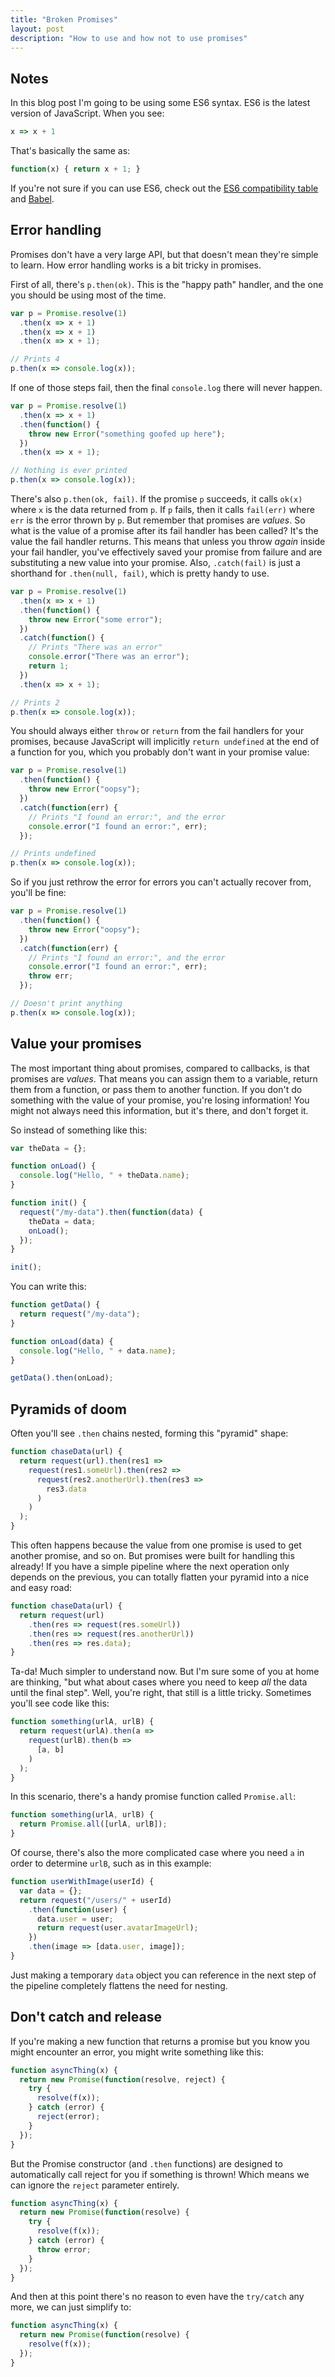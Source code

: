 ```yaml
---
title: "Broken Promises"
layout: post
description: "How to use and how not to use promises"
---
```


## Notes

In this blog post I'm going to be using some ES6 syntax. ES6 is the latest version of JavaScript. When you see:

```js
x => x + 1
```

That's basically the same as:

```js
function(x) { return x + 1; }
```

If you're not sure if you can use ES6, check out the [ES6 compatibility table][1] and [Babel][2].

## Error handling

Promises don't have a very large API, but that doesn't mean they're simple to learn. How error handling works is a bit tricky in promises.

First of all, there's `p.then(ok)`. This is the "happy path" handler, and the one you should be using most of the time.

```js
var p = Promise.resolve(1)
  .then(x => x + 1)
  .then(x => x + 1)
  .then(x => x + 1);

// Prints 4
p.then(x => console.log(x));
```

If one of those steps fail, then the final `console.log` there will never happen.

```js
var p = Promise.resolve(1)
  .then(x => x + 1)
  .then(function() {
    throw new Error("something goofed up here");
  })
  .then(x => x + 1);

// Nothing is ever printed
p.then(x => console.log(x));
```

There's also `p.then(ok, fail)`. If the promise `p` succeeds, it calls `ok(x)` where `x` is the data returned from `p`. If `p` fails, then it calls `fail(err)` where `err` is the error thrown by `p`. But remember that promises are *values*. So what is the value of a promise after its fail handler has been called? It's the value the fail handler returns. This means that unless you throw *again* inside your fail handler, you've effectively saved your promise from failure and are substituting a new value into your promise. Also, `.catch(fail)` is just a shorthand for `.then(null, fail)`, which is pretty handy to use.

```js
var p = Promise.resolve(1)
  .then(x => x + 1)
  .then(function() {
    throw new Error("some error");
  })
  .catch(function() {
    // Prints "There was an error"
    console.error("There was an error");
    return 1;
  })
  .then(x => x + 1);

// Prints 2
p.then(x => console.log(x));
```

You should always either `throw` or `return` from the fail handlers for your promises, because JavaScript will implicitly `return undefined` at the end of a function for you, which you probably don't want in your promise value:

```js
var p = Promise.resolve(1)
  .then(function() {
    throw new Error("oopsy");
  })
  .catch(function(err) {
    // Prints "I found an error:", and the error
    console.error("I found an error:", err);
  });

// Prints undefined
p.then(x => console.log(x));
```

So if you just rethrow the error for errors you can't actually recover from, you'll be fine:

```js
var p = Promise.resolve(1)
  .then(function() {
    throw new Error("oopsy");
  })
  .catch(function(err) {
    // Prints "I found an error:", and the error
    console.error("I found an error:", err);
    throw err;
  });

// Doesn't print anything
p.then(x => console.log(x));
```

## Value your promises

The most important thing about promises, compared to callbacks, is that promises are *values*. That means you can assign them to a variable, return them from a function, or pass them to another function. If you don't do something with the value of your promise, you're losing information! You might not always need this information, but it's there, and don't forget it.

So instead of something like this:

```js
var theData = {};

function onLoad() {
  console.log("Hello, " + theData.name);
}

function init() {
  request("/my-data").then(function(data) {
    theData = data;
    onLoad();
  });
}

init();
```

You can write this:

```js
function getData() {
  return request("/my-data");
}

function onLoad(data) {
  console.log("Hello, " + data.name);
}

getData().then(onLoad);
```

## Pyramids of doom

Often you'll see `.then` chains nested, forming this "pyramid" shape:

```js
function chaseData(url) {
  return request(url).then(res1 =>
    request(res1.someUrl).then(res2 =>
      request(res2.anotherUrl).then(res3 =>
        res3.data
      )
    )
  );
}
```

This often happens because the value from one promise is used to get another promise, and so on. But promises were built for handling this already! If you have a simple pipeline where the next operation only depends on the previous, you can totally flatten your pyramid into a nice and easy road:

```js
function chaseData(url) {
  return request(url)
    .then(res => request(res.someUrl))
    .then(res => request(res.anotherUrl))
    .then(res => res.data);
}
```

Ta-da! Much simpler to understand now. But I'm sure some of you at home are thinking, "but what about cases where you need to keep *all* the data until the final step". Well, you're right, that still is a little tricky. Sometimes you'll see code like this:

```js
function something(urlA, urlB) {
  return request(urlA).then(a =>
    request(urlB).then(b =>
      [a, b]
    )
  );
}
```

In this scenario, there's a handy promise function called `Promise.all`:

```js
function something(urlA, urlB) {
  return Promise.all([urlA, urlB]);
}
```

Of course, there's also the more complicated case where you need `a` in order to determine `urlB`, such as in this example:

```js
function userWithImage(userId) {
  var data = {};
  return request("/users/" + userId)
    .then(function(user) {
      data.user = user;
      return request(user.avatarImageUrl);
    })
    .then(image => [data.user, image]);
}
```

Just making a temporary `data` object you can reference in the next step of the pipeline completely flattens the need for nesting.

## Don't catch and release

If you're making a new function that returns a promise but you know you might encounter an error, you might write something like this:

```js
function asyncThing(x) {
  return new Promise(function(resolve, reject) {
    try {
      resolve(f(x));
    } catch (error) {
      reject(error);
    }
  });
}
```

But the Promise constructor (and `.then` functions) are designed to automatically call reject for you if something is thrown! Which means we can ignore the `reject` parameter entirely.

```js
function asyncThing(x) {
  return new Promise(function(resolve) {
    try {
      resolve(f(x));
    } catch (error) {
      throw error;
    }
  });
}
```

And then at this point there's no reason to even have the `try/catch` any more, we can just simplify to:

```js
function asyncThing(x) {
  return new Promise(function(resolve) {
    resolve(f(x));
  });
}
```
[1]: https://kangax.github.io/compat-table/es6/
[2]: https://babeljs.io/
